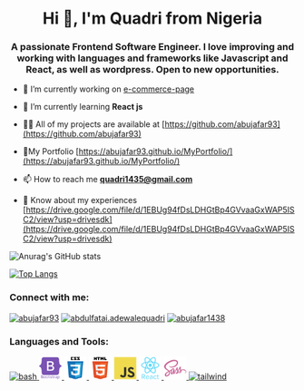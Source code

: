 <h1 align="center">Hi 👋, I'm Quadri from Nigeria</h1>
<h3 align="center">A passionate Frontend Software Engineer. I love improving and working with languages and frameworks like Javascript and React, as well as wordpress. Open to new opportunities.</h3>

- 🔭 I’m currently working on [e-commerce-page](https://abujafar93.github.io/e-commerce-page/)

- 🌱 I’m currently learning **React js**

- 👨‍💻 All of my projects are available at [https://github.com/abujafar93](https://github.com/abujafar93)

- 📝My Portfolio [https://abujafar93.github.io/MyPortfolio/](https://abujafar93.github.io/MyPortfolio/)

- 📫 How to reach me **quadri1435@gmail.com**

- 📄 Know about my experiences [https://drive.google.com/file/d/1EBUg94fDsLDHGtBp4GVvaaGxWAP5ISC2/view?usp=drivesdk](https://drive.google.com/file/d/1EBUg94fDsLDHGtBp4GVvaaGxWAP5ISC2/view?usp=drivesdk)

![Anurag's GitHub stats](https://github-readme-stats.vercel.app/api?username=abujafar93&show_icons=true&theme=radical)

[![Top Langs](https://github-readme-stats.vercel.app/api/top-langs/?username=abujafar93&langs_count=9&show_icons=true&theme=radical)](https://github.com/anuraghazra/github-readme-stats)

<h3 align="left">Connect with me:</h3>
<p align="left">
<a href="https://codepen.io/abujafar93" target="blank"><img align="center" src="https://raw.githubusercontent.com/rahuldkjain/github-profile-readme-generator/master/src/images/icons/Social/codepen.svg" alt="abujafar93" height="30" width="40" /></a>
<a href="https://fb.com/abdulfatai.adewalequadri" target="blank"><img align="center" src="https://raw.githubusercontent.com/rahuldkjain/github-profile-readme-generator/master/src/images/icons/Social/facebook.svg" alt="abdulfatai.adewalequadri" height="30" width="40" /></a>
<a href="https://instagram.com/abujafar1438" target="blank"><img align="center" src="https://raw.githubusercontent.com/rahuldkjain/github-profile-readme-generator/master/src/images/icons/Social/instagram.svg" alt="abujafar1438" height="30" width="40" /></a>
</p>

<h3 align="left">Languages and Tools:</h3>
<p align="left"> <a href="https://www.gnu.org/software/bash/" target="_blank" rel="noreferrer"> <img src="https://www.vectorlogo.zone/logos/gnu_bash/gnu_bash-icon.svg" alt="bash" width="40" height="40"/> </a> <a href="https://getbootstrap.com" target="_blank" rel="noreferrer"> <img src="https://raw.githubusercontent.com/devicons/devicon/master/icons/bootstrap/bootstrap-plain-wordmark.svg" alt="bootstrap" width="40" height="40"/> </a> <a href="https://www.w3schools.com/css/" target="_blank" rel="noreferrer"> <img src="https://raw.githubusercontent.com/devicons/devicon/master/icons/css3/css3-original-wordmark.svg" alt="css3" width="40" height="40"/> </a> <a href="https://www.w3.org/html/" target="_blank" rel="noreferrer"> <img src="https://raw.githubusercontent.com/devicons/devicon/master/icons/html5/html5-original-wordmark.svg" alt="html5" width="40" height="40"/> </a> <a href="https://developer.mozilla.org/en-US/docs/Web/JavaScript" target="_blank" rel="noreferrer"> <img src="https://raw.githubusercontent.com/devicons/devicon/master/icons/javascript/javascript-original.svg" alt="javascript" width="40" height="40"/> </a> <a href="https://reactjs.org/" target="_blank" rel="noreferrer"> <img src="https://raw.githubusercontent.com/devicons/devicon/master/icons/react/react-original-wordmark.svg" alt="react" width="40" height="40"/> </a> <a href="https://sass-lang.com" target="_blank" rel="noreferrer"> <img src="https://raw.githubusercontent.com/devicons/devicon/master/icons/sass/sass-original.svg" alt="sass" width="40" height="40"/> </a> <a href="https://tailwindcss.com/" target="_blank" rel="noreferrer"> <img src="https://www.vectorlogo.zone/logos/tailwindcss/tailwindcss-icon.svg" alt="tailwind" width="40" height="40"/> </a> </p>

<!--
### Hi there 👋

I'm Quadri from Nigeria, a Frontend Software Engineer. I love improving and working with languages and frameworks like Javascript and React, as well as wordpress. Open to new opportunities.

 
-->

<!--
**abujafar93/abujafar93** is a ✨ _special_ ✨ repository because its `README.md` (this file) appears on your GitHub profile.

Here are some ideas to get you started:

- 🔭 I’m currently working on ...
- 🌱 I’m currently learning ...
- 👯 I’m looking to collaborate on ...
- 🤔 I’m looking for help with ...
- 💬 Ask me about ...
- 📫 How to reach me: ...
- 😄 Pronouns: ...
- ⚡ Fun fact: ...
-->
